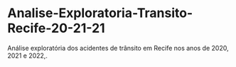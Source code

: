# Analise-Exploratoria-Transito-Recife-20-21-21
Análise exploratória dos acidentes de trânsito em Recife nos anos de 2020, 2021 e 2022,.
